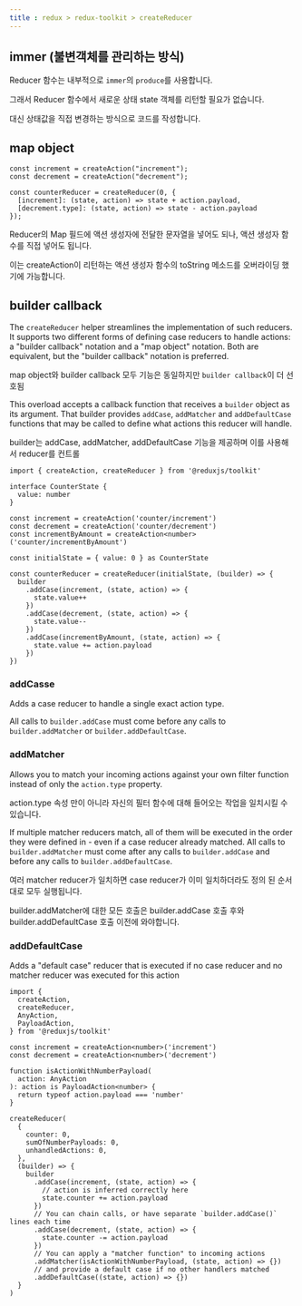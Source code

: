 ```yaml
---
title : redux > redux-toolkit > createReducer
---
```




## immer (불변객체를 관리하는 방식)

Reducer 함수는 내부적으로 `immer`의  `produce`를 사용합니다.

 그래서 Reducer 함수에서 새로운 상태 state 객체를 리턴할 필요가 없습니다. 

대신 상태값을 직접 변경하는 방식으로 코드를 작성합니다.

## map object

```react
const increment = createAction("increment");
const decrement = createAction("decrement");

const counterReducer = createReducer(0, {
  [increment]: (state, action) => state + action.payload,
  [decrement.type]: (state, action) => state - action.payload
});
```

Reducer의 Map 필드에 액션 생성자에 전달한 문자열을 넣어도 되나, 액션 생성자 함수를 직접 넣어도 됩니다.

이는 createAction이 리턴하는 액션 생성자 함수의 toString 메소드를 오버라이딩 했기에 가능합니다.

## builder callback

The `createReducer` helper streamlines the implementation of such reducers. It supports two different forms of defining case reducers to handle actions: a "builder callback" notation and a "map object" notation. Both are equivalent, but the "builder callback" notation is preferred.

map object와 builder callback 모두 기능은 동일하지만 `builder callback`이 더 선호됨



This overload accepts a callback function that receives a `builder` object as its argument. That builder provides `addCase`, `addMatcher` and `addDefaultCase` functions that may be called to define what actions this reducer will handle.

builder는 addCase, addMatcher, addDefaultCase 기능을 제공하며 이를 사용해서 reducer를 컨트롤



```react
import { createAction, createReducer } from '@reduxjs/toolkit'

interface CounterState {
  value: number
}

const increment = createAction('counter/increment')
const decrement = createAction('counter/decrement')
const incrementByAmount = createAction<number>('counter/incrementByAmount')

const initialState = { value: 0 } as CounterState

const counterReducer = createReducer(initialState, (builder) => {
  builder
    .addCase(increment, (state, action) => {
      state.value++
    })
    .addCase(decrement, (state, action) => {
      state.value--
    })
    .addCase(incrementByAmount, (state, action) => {
      state.value += action.payload
    })
})
```



### addCasse

Adds a case reducer to handle a single exact action type. 

All calls to `builder.addCase` must come before any calls to `builder.addMatcher` or `builder.addDefaultCase`.



### addMatcher

Allows you to match your incoming actions against your own filter function instead of only the `action.type` property.

action.type 속성 만이 아니라 자신의 필터 함수에 대해 들어오는 작업을 일치시킬 수 있습니다.



If multiple matcher reducers match, all of them will be executed in the order they were defined in - even if a case reducer already matched. All calls to `builder.addMatcher` must come after any calls to `builder.addCase` and before any calls to `builder.addDefaultCase`.

여러 matcher reducer가 일치하면 case reducer가 이미 일치하더라도 정의 된 순서대로 모두 실행됩니다.

builder.addMatcher에 대한 모든 호출은 builder.addCase 호출 후와 builder.addDefaultCase 호출 이전에 와야합니다.



### addDefaultCase

Adds a "default case" reducer that is executed if no case reducer and no matcher reducer was executed for this action



```react
import {
  createAction,
  createReducer,
  AnyAction,
  PayloadAction,
} from '@reduxjs/toolkit'

const increment = createAction<number>('increment')
const decrement = createAction<number>('decrement')

function isActionWithNumberPayload(
  action: AnyAction
): action is PayloadAction<number> {
  return typeof action.payload === 'number'
}

createReducer(
  {
    counter: 0,
    sumOfNumberPayloads: 0,
    unhandledActions: 0,
  },
  (builder) => {
    builder
      .addCase(increment, (state, action) => {
        // action is inferred correctly here
        state.counter += action.payload
      })
      // You can chain calls, or have separate `builder.addCase()` lines each time
      .addCase(decrement, (state, action) => {
        state.counter -= action.payload
      })
      // You can apply a "matcher function" to incoming actions
      .addMatcher(isActionWithNumberPayload, (state, action) => {})
      // and provide a default case if no other handlers matched
      .addDefaultCase((state, action) => {})
  }
)
```

